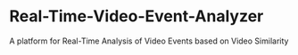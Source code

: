 # Real-Time-Video-Event-Analyzer
A platform for Real-Time Analysis of Video Events based on Video Similarity
